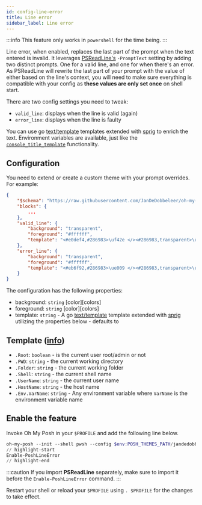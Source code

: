 ```yaml
---
id: config-line-error
title: Line error
sidebar_label: Line error
---
```


:::info
This feature only works in `powershell` for the time being.
:::

Line error, when enabled, replaces the last part of the prompt when the text entered is invalid. It leverages
[PSReadLine's][psreadline] `-PromptText` setting by adding two distinct prompts. One for a valid line,
and one for when there's an error. As PSReadLine will rewrite the last part of
your prompt with the value of either based on the line's context, you will need to make sure everything
is compatible with your config as **these values are only set once** on shell start.

There are two config settings you need to tweak:

- `valid_line`:  displays when the line is valid (again)
- `error_line`:  displays when the line is faulty

You can use go [text/template][go-text-template] templates extended with [sprig][sprig] to enrich the text.
Environment variables are available, just like the [`console_title_template`][console-title] functionality.

## Configuration

You need to extend or create a custom theme with your prompt overrides. For example:

```json
{
    "$schema": "https://raw.githubusercontent.com/JanDeDobbeleer/oh-my-posh/main/themes/schema.json",
    "blocks": {
        ...
    },
    "valid_line": {
        "background": "transparent",
        "foreground": "#ffffff",
        "template": "<#e0def4,#286983>\uf42e </><#286983,transparent>\ue0b4</> "
    },
    "error_line": {
        "background": "transparent",
        "foreground": "#ffffff",
        "template": "<#eb6f92,#286983>\ue009 </><#286983,transparent>\ue0b4</> "
    }
}
```

The configuration has the following properties:

- background: `string` [color][colors]
- foreground: `string` [color][colors]
- template: `string` - A go [text/template][go-text-template] template extended with [sprig][sprig] utilizing the
properties below - defaults to ` `

## Template ([info][templates])

- `.Root`: `boolean` - is the current user root/admin or not
- `.PWD`: `string` - the current working directory
- `.Folder`: `string` - the current working folder
- `.Shell`: `string` - the current shell name
- `.UserName`: `string` - the current user name
- `.HostName`: `string` - the host name
- `.Env.VarName`: `string` - Any environment variable where `VarName` is the environment variable name

## Enable the feature

Invoke Oh My Posh in your `$PROFILE` and add the following line below.

```powershell
oh-my-posh --init --shell pwsh --config $env:POSH_THEMES_PATH/jandedobbeleer.omp.json | Invoke-Expression
// highlight-start
Enable-PoshLineError
// highlight-end
```

:::caution
If you import **PSReadLine** separately, make sure to import it before the `Enable-PoshLineError` command.
:::

Restart your shell or reload your `$PROFILE` using `. $PROFILE` for the changes to take effect.

[go-text-template]: https://golang.org/pkg/text/template/
[sprig]: https://masterminds.github.io/sprig/
[console-title]: /docs/config-title#console-title-template
[psreadline]: https://github.com/PowerShell/PSReadLine
[templates]: /docs/config-templates
